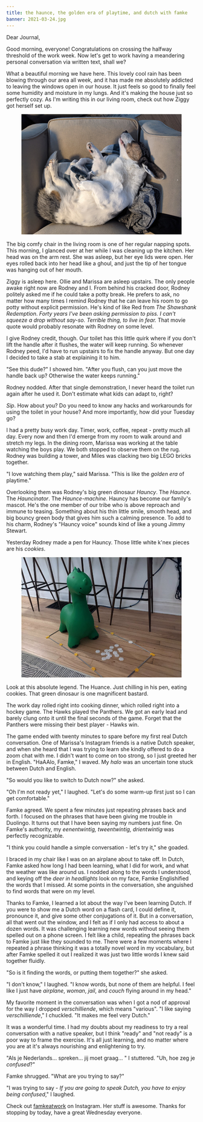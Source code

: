 ```yaml
---
title: the haunce, the golden era of playtime, and dutch with famke
banner: 2021-03-24.jpg
---
```


Dear Journal,

Good morning, everyone!  Congratulations on crossing the halfway
threshold of the work week.  Now let's get to work having a meandering
personal conversation via written text, shall we?

What a beautiful morning we have here.  This lovely cool rain has been
blowing through our area all week, and it has made me absolutely
addicted to leaving the windows open in our house.  It just feels so
good to finally feel some humidity and moisture in my lungs.  And it's
making the house just so perfectly cozy.  As I'm writing this in our
living room, check out how Ziggy got herself set up.

<figure>
<a href="/images/2021-03-24-ziggy.jpg">
<img alt="2021 03 24 ziggy" src="/images/2021-03-24-ziggy.jpg"/>
</a>
</figure>

The big comfy chair in the living room is one of her regular napping
spots.  This morning, I glanced over at her while I was cleaning up
the kitchen.  Her head was on the arm rest.  She was asleep, but her
eye lids were open.  Her eyes rolled back into her head like a ghoul,
and just the tip of her tongue was hanging out of her mouth.

Ziggy is asleep here.  Ollie and Marissa are asleep upstairs.  The
only people awake right now are Rodney and I.  From behind his cracked
door, Rodney politely asked me if he could take a potty break.  He
prefers to ask, no matter how many times I remind Rodney that he can
leave his room to go potty without explicit permission.  He's kind of
like Red from _The Shawshank Redemption_.  _Forty years I've been
asking permission to piss. I can't squeeze a drop without say-so.
Terrible thing, to live in fear._  That movie quote would probably
resonate with Rodney on some level.

I give Rodney credit, though.  Our toilet has this little quirk where
if you don't lift the handle after it flushes, the water will keep
running.  So whenever Rodney peed, I'd have to run upstairs to fix the
handle anyway.  But one day I decided to take a stab at explaining it
to him.

"See this dude?" I showed him.  "After you flush, can you just move
the handle back up?  Otherwise the water keeps running."

Rodney nodded.  After that single demonstration, I never heard the
toilet run again after he used it.  Don't estimate what kids can adapt
to, right?

_Sip_.  How about you?  Do you need to know any hacks and workarounds
for using the toilet in your house?  And more importantly, how did
your Tuesday go?

I had a pretty busy work day.  Timer, work, coffee, repeat - pretty
much all day.  Every now and then I'd emerge from my room to walk
around and stretch my legs.  In the dining room, Marissa was working
at the table watching the boys play.  We both stopped to observe them
on the rug.  Rodney was building a tower, and Miles was clacking two
big LEGO bricks together.

"I love watching them play," said Marissa.  "This is like the _golden
era_ of playtime."

Overlooking them was Rodney's big green dinosaur _Hauncy_.  The
_Haunce_.  The _Hauncinator_.  The _Haunce-machine_.  Hauncy has
become our family's mascot.  He's the one member of our tribe who is
above reproach and immune to teasing.  Something about his thin little
smile, smooth head, and big bouncy green body that gives him such a
calming presence.  To add to his charm, Rodney's "Hauncy voice" sounds
kind of like a young Jimmy Stewart.

Yesterday Rodney made a pen for Hauncy.  Those little white k'nex
pieces are his _cookies_.

<figure>
<a href="/images/2021-03-24-haunce.jpg">
<img alt="2021 03 24 haunce" src="/images/2021-03-24-haunce.jpg"/>
</a>
</figure>

Look at this absolute legend.  The Huance.  Just chilling in his pen,
eating cookies.  That green dinosaur is one magnificent bastard.

The work day rolled right into cooking dinner, which rolled right into
a hockey game.  The Hawks played the Panthers.  We got an early lead
and barely clung onto it until the final seconds of the game.  Forget
that the Panthers were missing their best player - Hawks win.

The game ended with twenty minutes to spare before my first real Dutch
conversation.  One of Marissa's Instagram friends is a native Dutch
speaker, and when she heard that I was trying to learn she kindly
offered to do a zoom chat with me.  I didn't want to come on too
strong, so I just greeted her in English.  "HaAAlo, Famke," I waved.
My _halo_ was an uncertain tone stuck between Dutch and English.

"So would you like to switch to Dutch now?" she asked.

"Oh I'm not ready yet," I laughed.  "Let's do some warm-up first just
so I can get comfortable."

Famke agreed.  We spent a few minutes just repeating phrases back and
forth.  I focused on the phrases that have been giving me trouble in
Duolingo.  It turns out that I have been saying my numbers just fine.
On Famke's authority, my _eenentwintig, tweentwintig, drientwintig_
was perfectly recognizable.

"I think you could handle a simple conversation - let's try it," she goaded.

I braced in my chair like I was on an airplane about to take off.  In
Dutch, Famke asked how long I had been learning, what I did for work,
and what the weather was like around us.  I nodded along to the words
I understood, and keying off the _deer in headlights_ look on my face,
Famke Englishified the words that I missed.  At some points in the
conversation, she anguished to find words that were on my level.

Thanks to Famke, I learned a lot about the way I've been learning
Dutch.  If you were to show me a Dutch word on a flash card, I could
define it, pronounce it, and give some other conjugations of it.  But
in a conversation, all that went out the window, and I felt as if I
only had access to about a dozen words.  It was challenging learning
new words without seeing them spelled out on a phone screen.  I felt
like a child, repeating the phrases back to Famke just like they
sounded to me.  There were a few moments where I repeated a phrase
thinking it was a totally novel word in my vocabulary, but after Famke
spelled it out I realized it was just two little words I knew said
together fluidly.

"So is it finding the words, or putting them together?" she asked.

"I don't know," I laughed.  "I know words, but none of them are
helpful.  I feel like I just have _airplane_, _woman_, _jail_, and
_couch_ flying around in my head."

My favorite moment in the conversation was when I got a nod of
approval for the way I dropped _verschilliende_, which means
"various".  "I like saying _verschilliende_," I chuckled.  "It makes
me feel very Dutch."

It was a wonderful time.  I had my doubts about my readiness to try a
real conversation with a native speaker, but I think "ready" and "not
ready" is a poor way to frame the exercise.  It's all just learning,
and no matter where you are at it's always nourishing and enlightening
to try.

"Als je Nederlands... spreken... jij moet graag... " I stuttered.  "Uh, hoe
zeg je _confused_?"

Famke shrugged.  "What are you trying to say?"

"I was trying to say - _If you are going to speak Dutch, you have to
enjoy being confused_," I laughed.

Check out [famkeatwork] on Instagram.  Her stuff is awesome.  Thanks
for stopping by today, have a great Wednesday everyone.

[famkeatwork]: https://www.instagram.com/famkeatwork/
